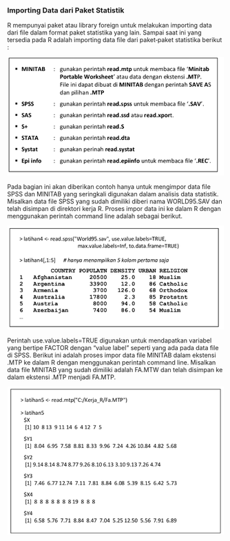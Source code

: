  ### Importing Data dari Paket Statistik
 
 R  mempunyai  paket  atau  library  foreign  untuk  melakukan  importing  data  dari file dalam format paket statistika yang lain. Sampai saat ini yang tersedia pada R adalah 
importing data file dari paket‐paket statistika berikut :

![alt tag](https://github.com/syaifulahdan/Rscript/blob/master/image/Screenshot%20from%202016-09-21%2013-12-51.png)

Pada  bagian  ini  akan  diberikan  contoh  hanya  untuk  mengimpor  data  file  SPSS dan MINITAB yang seringkali digunakan dalam analisis data statistik. Misalkan data file 
SPSS  yang  sudah  dimiliki  diberi  nama  WORLD95.SAV  dan  telah  disimpan  di  direktori kerja R. Proses impor data ini ke dalam R dengan menggunakan perintah command line 
adalah sebagai berikut. 

![alt tag](https://github.com/syaifulahdan/Rscript/blob/master/image/Screenshot%20from%202016-09-21%2013-14-18.png)

Perintah  use.value.labels=TRUE  digunakan  untuk  mendapatkan  variabel  yang  bertipe FACTOR dengan “value label” seperti yang ada pada data file di SPSS.  Berikut ini adalah proses impor data file MINITAB dalam ekstensi .MTP ke dalam R dengan menggunakan perintah command line. Misalkan data file MINITAB yang sudah dimiliki adalah FA.MTW dan telah disimpan ke dalam ekstensi .MTP menjadi FA.MTP.  

![alt tag](https://github.com/syaifulahdan/Rscript/blob/master/image/Screenshot%20from%202016-09-21%2013-18-13.png)

